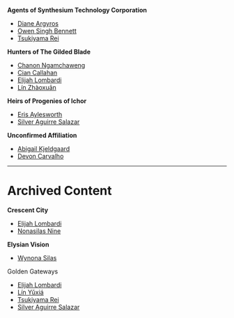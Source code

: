 **Agents of Synthesium Technology Corporation** 
- [Diane Argyros](/Of_Blood_and_Ichor/Persons_of_Interest/Diane_Argyros)
- [Owen Singh Bennett](/Of_Blood_and_Ichor/Persons_of_Interest/Owen_Singh_Bennett)
- [Tsukiyama Rei](/Of_Blood_and_Ichor/Persons_of_Interest/Tsukiyama_Rei)

**Hunters of The Gilded Blade**
- [Chanon Ngamchaweng](/Of_Blood_and_Ichor/Persons_of_Interest/Chanon_Ngamchaweng)
- [Cian Callahan](/Of_Blood_and_Ichor/Persons_of_Interest/Cian_Callahan)
- [Elijah Lombardi](/Of_Blood_and_Ichor/Persons_of_Interest/Elijah_Lombardi)
- [Lín Zhàoxuān](/Of_Blood_and_Ichor/Persons_of_Interest/Lín_Zhàoxuān)

**Heirs of Progenies of Ichor**
- [Eris Aylesworth](/Of_Blood_and_Ichor/Persons_of_Interest/Eris_Aylesworth)
- [Silver Aguirre Salazar](/Of_Blood_and_Ichor/Persons_of_Interest/Silver_Aguirre_Salazar)

**Unconfirmed Affiliation**
- [Abigail Kjeldgaard](/Of_Blood_and_Ichor/Persons_of_Interest/Abigail_Kjeldgaard)
- [Devon Carvalho](/Of_Blood_and_Ichor/Persons_of_Interest/Devon_Carvalho)

---
# Archived Content

**Crescent City**
- [Elijah Lombardi](/Archive/Crescent_City/Elijah_Lombardi)
- [Nonasilas Nine](/Archive/Crescent_City/Nonasilas_Nine)

**Elysian Vision**
- [Wynona Silas](/Archive/Elysian_Vision/Wynona_Silas)

Golden Gateways
- [Elijah Lombardi](/Archive/Golden_Gateways/Elijah_Lombardi)
- [Lín Yǔxiá](/Archive/Golden_Gateways/Lín_Yǔxiá)
- [Tsukiyama Rei](/Archive/Golden_Gateways/Tsukiyama_Rei)
- [Silver Aguirre Salazar](/Archive/Golden_Gateways/Silver_Aguirre_Salazar)
